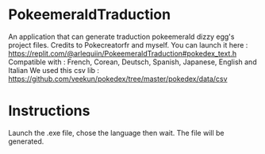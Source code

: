 # PokeemeraldTraduction
An application that can generate traduction pokeemerald dizzy egg's project files. 
Credits to Pokecreatorfr and myself. 
You can launch it here : https://replit.com/@arlequiin/PokeemeraldTraduction#pokedex_text.h
Compatible with : French, Corean, Deutsch, Spanish, Japanese, English and Italian
We used this csv lib : https://github.com/veekun/pokedex/tree/master/pokedex/data/csv
# Instructions
Launch the .exe file, chose the language then wait. The file will be generated.
